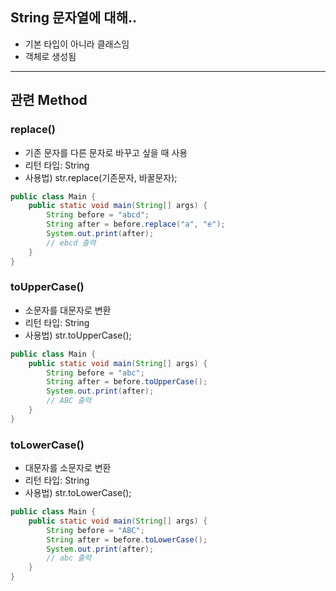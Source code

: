 ## String 문자열에 대해..
* 기본 타입이 아니라 클래스임
* 객체로 생성됨

---
## 관련 Method
### replace()
* 기존 문자를 다른 문자로 바꾸고 싶을 때 사용
* 리턴 타입: String
* 사용법) str.replace(기존문자, 바꿀문자);

```java
public class Main {
    public static void main(String[] args) {
        String before = "abcd";
        String after = before.replace("a", "e");
        System.out.print(after); 
        // ebcd 출력
    }
}
```

### toUpperCase()
* 소문자를 대문자로 변환
* 리턴 타입: String
* 사용법) str.toUpperCase();

```java
public class Main {
    public static void main(String[] args) {
        String before = "abc";
        String after = before.toUpperCase();
        System.out.print(after);
        // ABC 출력
    }
}
```

### toLowerCase()
* 대문자를 소문자로 변환
* 리턴 타입: String
* 사용법) str.toLowerCase();

```java
public class Main {
    public static void main(String[] args) {
        String before = "ABC";
        String after = before.toLowerCase();
        System.out.print(after);
        // abc 출력
    }
}
```